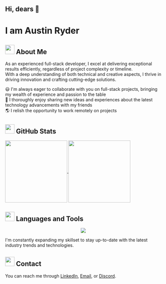 ## Hi, dears 👋

# I am Austin Ryder


## <img height=30 src="https://raw.githubusercontent.com/Tarikul-Islam-Anik/Animated-Fluent-Emojis/master/Emojis/People/Technologist.png" /> About Me
As an experienced full-stack developer, I excel at delivering exceptional results efficiently, regardless of project complexity or timeline.<br />
With a deep understanding of both technical and creative aspects, I thrive in driving innovation and crafting cutting-edge solutions.

😃  I'm always eager to collaborate with you on full-stack projects, bringing my wealth of experience and passion to the table <br/>
🙌  I thoroughly enjoy sharing new ideas and experiences about the latest technology advancements with my friends <br/>
🌎  I relish the opportunity to work remotely on projects

## <img height=30 src="https://raw.githubusercontent.com/Tarikul-Islam-Anik/Animated-Fluent-Emojis/master/Emojis/Travel%20and%20places/Rocket.png" /> GitHub Stats

<a href="https://github.com/austin-ryder1107/convoychat">
  <img height=200 align="center" src="https://github-readme-stats.vercel.app/api?username=austin-ryder1107&show_icons=true&theme=merko&rank_icon=github" />
  <img height=200 align="center" src="https://github-readme-stats.vercel.app/api/top-langs/?username=austin-ryder1107&exclude_repo=github-readme-stats,austin-ryder1107.github.io&show_icons=true&theme=dracula&show_owner=true" />
</a>

## <img height=30 src="https://raw.githubusercontent.com/Tarikul-Islam-Anik/Animated-Fluent-Emojis/master/Emojis/Objects/Hammer%20and%20Wrench.png" /> Languages and Tools
<p align="center">
  <a href="https://skillicons.dev">
    <img src="https://skillicons.dev/icons?i=anaconda,androidstudio,apollo,aws,babel,bitbucket,bootstrap,cs,cpp,css,docker,figma,firebase,flutter,git,html,js,jquery,laravel,linux,materialui,mongodb,mysql,nestjs,nextjs,nodejs,nuxtjs,php,pinia,postgres,postman,react,supabase,tailwind,ts,vite,vue,vuetify,windows,wordpress" />
  </a>
</p>

I'm constantly expanding my skillset to stay up-to-date with the latest industry trends and technologies.

## <img height=30 src="https://raw.githubusercontent.com/Tarikul-Islam-Anik/Animated-Fluent-Emojis/master/Emojis/People/Technologist.png" /> Contact
You can reach me through [LinkedIn](https://www.linkedin.com/), [Email](mailto:your-email@example.com), or [Discord](https://discord.com/users/your-discord-username).


